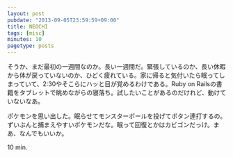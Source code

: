 ```yaml
---
layout: post
pubdate: "2013-09-05T23:59:59+09:00"
title: NEOCHI
tags: [misc]
minutes: 10
pagetype: posts
---
```

そうか、まだ最初の一週間なのか。長い一週間だ。緊張しているのか、長い休暇から体が戻っていないのか、ひどく疲れている。家に帰ると気付いたら眠ってしまっていて、2:30やそこらにハッと目が覚めるわけである。Ruby on Railsの書籍をタブレットで眺めながらの寝落ち。試したいことがあるのだけれど、動けていないなあ。

ポケモンを思い出した。眠らせてモンスターボールを投げてボタン連打するの。ずいぶんと捕まえやすいポケモンだな。眠って回復とかはカビゴンだっけ。まあ、なんでもいいか。

10 min.
